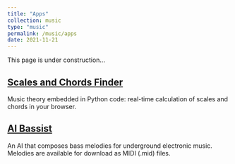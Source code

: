 ```yaml
---
title: "Apps"
collection: music
type: "music"
permalink: /music/apps
date: 2021-11-21
---
```


This page is under construction...


## [Scales and Chords Finder]({{site.url}}/app/music-genius)
Music theory embedded in Python code: real-time calculation of scales and chords in your browser.

## [AI Bassist]({{site.url}}/groove-box)
An AI that composes bass melodies for underground electronic music. Melodies are available for download as MIDI (.mid) files.